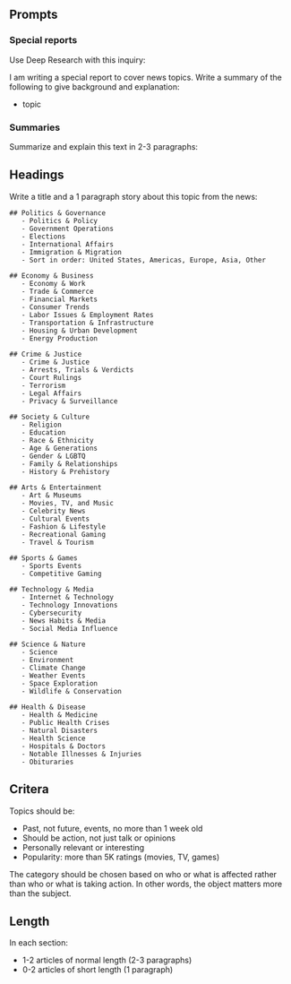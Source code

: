 ## Prompts

### Special reports

Use Deep Research with this inquiry:

I am writing a special report to cover news topics. Write a summary of the following to give background and explanation:

- topic

### Summaries

Summarize and explain this text in 2-3 paragraphs:

## Headings

Write a title and a 1 paragraph story about this topic from the news:

```
## Politics & Governance
   - Politics & Policy
   - Government Operations
   - Elections
   - International Affairs
   - Immigration & Migration
   - Sort in order: United States, Americas, Europe, Asia, Other

## Economy & Business
   - Economy & Work
   - Trade & Commerce
   - Financial Markets
   - Consumer Trends
   - Labor Issues & Employment Rates
   - Transportation & Infrastructure
   - Housing & Urban Development
   - Energy Production

## Crime & Justice
   - Crime & Justice
   - Arrests, Trials & Verdicts
   - Court Rulings
   - Terrorism
   - Legal Affairs
   - Privacy & Surveillance

## Society & Culture
   - Religion
   - Education
   - Race & Ethnicity
   - Age & Generations
   - Gender & LGBTQ
   - Family & Relationships
   - History & Prehistory

## Arts & Entertainment
   - Art & Museums
   - Movies, TV, and Music
   - Celebrity News
   - Cultural Events
   - Fashion & Lifestyle
   - Recreational Gaming
   - Travel & Tourism

## Sports & Games
   - Sports Events
   - Competitive Gaming

## Technology & Media
   - Internet & Technology
   - Technology Innovations
   - Cybersecurity
   - News Habits & Media
   - Social Media Influence

## Science & Nature
   - Science
   - Environment
   - Climate Change
   - Weather Events
   - Space Exploration
   - Wildlife & Conservation

## Health & Disease
   - Health & Medicine
   - Public Health Crises
   - Natural Disasters
   - Health Science
   - Hospitals & Doctors
   - Notable Illnesses & Injuries
   - Obituraries
```

## Critera

Topics should be:

- Past, not future, events, no more than 1 week old
- Should be action, not just talk or opinions
- Personally relevant or interesting
- Popularity: more than 5K ratings (movies, TV, games)

The category should be chosen based on who or what is affected rather than who or what is taking action. In other words, the object matters more than the subject.

## Length

In each section:

- 1-2 articles of normal length (2-3 paragraphs)
- 0-2 articles of short length (1 paragraph)
